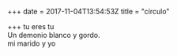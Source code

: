+++
date = 2017-11-04T13:54:53Z
title = "círculo"

+++ 
tu eres tu   
Un demonio blanco y gordo.   
mi marido y yo